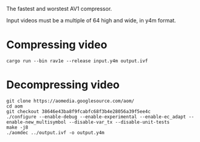 The fastest and worstest AV1 compressor.

Input videos must be a multiple of 64 high and wide, in y4m format.

# Compressing video

```
cargo run --bin rav1e --release input.y4m output.ivf
```
# Decompressing video

```
git clone https://aomedia.googlesource.com/aom/
cd aom
git checkout 38646e43ba8f9fcabfc68f3b4e28056a39f5ee4c
./configure --enable-debug --enable-experimental --enable-ec_adapt --enable-new_multisymbol --disable-var_tx --disable-unit-tests
make -j8
./aomdec ../output.ivf -o output.y4m
```
